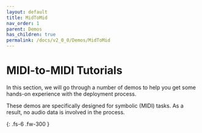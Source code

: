 ```yaml
---
layout: default
title: MidToMid
nav_order: 1
parent: Demos
has_children: true
permalink: /docs/v2_0_0/Demos/MidToMid
---
```


# MIDI-to-MIDI Tutorials 

In this section, we will go through a number of demos to help you get some hands-on experience with the deployment process.

These demos are specifically designed for symbolic (MIDI) tasks. As a result, no audio data is involved in the 
process.

{: .fs-6 .fw-300 }

